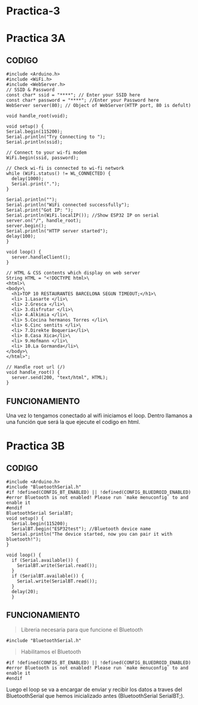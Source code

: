 # Practica-3

# Practica 3A

## CODIGO
```
#include <Arduino.h>
#include <WiFi.h>
#include <WebServer.h>
// SSID & Password
const char* ssid = "****"; // Enter your SSID here
const char* password = "****"; //Enter your Password here
WebServer server(80); // Object of WebServer(HTTP port, 80 is defult)

void handle_root(void);

void setup() {
Serial.begin(115200);
Serial.println("Try Connecting to ");
Serial.println(ssid);

// Connect to your wi-fi modem
WiFi.begin(ssid, password);

// Check wi-fi is connected to wi-fi network
while (WiFi.status() != WL_CONNECTED) {
  delay(1000);
  Serial.print(".");
}

Serial.println("");
Serial.println("WiFi connected successfully");
Serial.print("Got IP: ");
Serial.println(WiFi.localIP()); //Show ESP32 IP on serial
server.on("/", handle_root);
server.begin();
Serial.println("HTTP server started");
delay(100);
}

void loop() {
  server.handleClient();
}

// HTML & CSS contents which display on web server
String HTML = "<!DOCTYPE html>\
<html>\
<body>\
  <h1>TOP 10 RESTAURANTES BARCELONA SEGUN TIMEOUT;</h1>\
  <li> 1.Lasarte </li>\
  <li> 2.Gresca </li>\
  <li> 3.disfrutar </li>\
  <li> 4.Alkimia </li>\
  <li> 5.Cocina hermanos Torres </li>\
  <li> 6.Cinc sentits </li>\
  <li> 7.Direkte Boqueria</li>\
  <li> 8.Casa Xica</li>\
  <li> 9.Hofmann </li>\
  <li> 10.La Gormanda</li>\
</body>\
</html>";

// Handle root url (/)
void handle_root() {
  server.send(200, "text/html", HTML);
}
```

## FUNCIONAMIENTO

Una vez lo tengamos conectado al wifi iniciamos el loop. Dentro llamanos a una función que será la que ejecute el codigo en html.


# Practica 3B

## CODIGO
```
#include <Arduino.h>
#include "BluetoothSerial.h"
#if !defined(CONFIG_BT_ENABLED) || !defined(CONFIG_BLUEDROID_ENABLED)
#error Bluetooth is not enabled! Please run `make menuconfig` to and enable it
#endif
BluetoothSerial SerialBT;
void setup() {
  Serial.begin(115200);
  SerialBT.begin("ESP32test"); //Bluetooth device name
  Serial.println("The device started, now you can pair it with bluetooth!");
}

void loop() {
  if (Serial.available()) {
    SerialBT.write(Serial.read());
  }
  if (SerialBT.available()) {
    Serial.write(SerialBT.read());
  }
  delay(20);
  }
```

## FUNCIONAMIENTO

> Libreria necesaria para que funcione el Bluetooth
```
#include "BluetoothSerial.h"
```
> Habilitamos el Bluetooth
```
#if !defined(CONFIG_BT_ENABLED) || !defined(CONFIG_BLUEDROID_ENABLED)
#error Bluetooth is not enabled! Please run `make menuconfig` to and enable it
#endif
```
Luego el loop se va a encargar de enviar y recibir los datos a traves del BluetoothSerial que hemos inicializado antes (BluetoothSerial SerialBT;).
